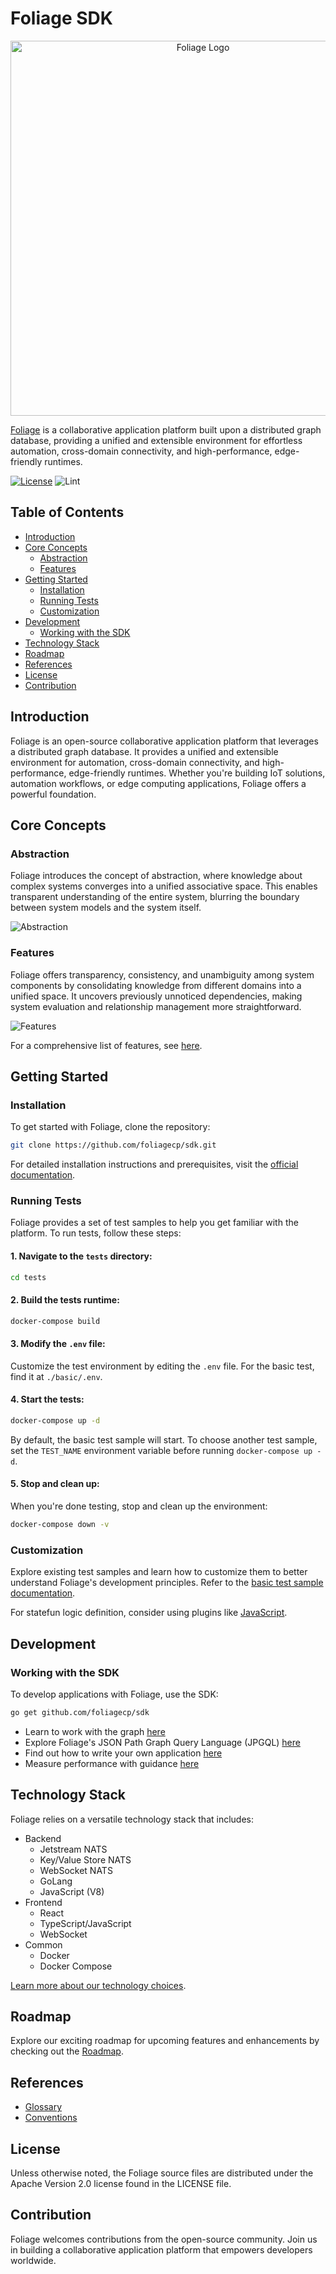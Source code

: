 # Foliage SDK

<p align="center">
  <img src="./docs/pics/logo.png" width="600" alt="Foliage Logo">
</p>

[Foliage](https://www.foliage.dev/) is a collaborative application platform built upon a distributed graph database, providing a unified and extensible environment for effortless automation, cross-domain connectivity, and high-performance, edge-friendly runtimes.

[![License][License-Image]][License-Url] ![Lint][Lint-Status-Image-Url]

[License-Url]: https://www.apache.org/licenses/LICENSE-2.0
[License-Image]: https://img.shields.io/badge/License-Apache2-blue.svg
[Lint-Status-Image-Url]: https://github.com/foliagecp/sdk/actions/workflows/golangci-lint.yml/badge.svg

## Table of Contents

- [Introduction](#introduction) <!-- omit in toc -->
- [Core Concepts](#core-concepts)
  - [Abstraction](#abstraction)
  - [Features](#features)
- [Getting Started](#getting-started)
  - [Installation](#installation)
  - [Running Tests](#running-tests) 
  - [Customization](#customization)
- [Development](#development)
  - [Working with the SDK](#working-with-the-sdk)
- [Technology Stack](#technology-stack)
- [Roadmap](#roadmap)
- [References](#references)
- [License](#license)
- [Contribution](#contribution)

## Introduction

Foliage is an open-source collaborative application platform that leverages a distributed graph database. It provides a unified and extensible environment for automation, cross-domain connectivity, and high-performance, edge-friendly runtimes. Whether you're building IoT solutions, automation workflows, or edge computing applications, Foliage offers a powerful foundation.

## Core Concepts

### Abstraction

Foliage introduces the concept of abstraction, where knowledge about complex systems converges into a unified associative space. This enables transparent understanding of the entire system, blurring the boundary between system models and the system itself.

![Abstraction](./docs/pics/FoliageUnification.jpg)

### Features

Foliage offers transparency, consistency, and unambiguity among system components by consolidating knowledge from different domains into a unified space. It uncovers previously unnoticed dependencies, making system evaluation and relationship management more straightforward.

![Features](./docs/pics/FoliageSingleSpace.jpg)

For a comprehensive list of features, see [here](./docs/features.md).

## Getting Started

### Installation

To get started with Foliage, clone the repository:

```sh
git clone https://github.com/foliagecp/sdk.git
```

For detailed installation instructions and prerequisites, visit the [official documentation](https://pkg.go.dev/github.com/foliagecp/sdk).

### Running Tests

Foliage provides a set of test samples to help you get familiar with the platform. To run tests, follow these steps:

#### 1. Navigate to the `tests` directory:

```sh
cd tests
```

#### 2. Build the tests runtime:

```sh
docker-compose build
```

#### 3. Modify the `.env` file:

Customize the test environment by editing the `.env` file. For the basic test, find it at `./basic/.env`.

#### 4. Start the tests:

```sh
docker-compose up -d
```

By default, the basic test sample will start. To choose another test sample, set the `TEST_NAME` environment variable before running `docker-compose up -d`.

#### 5. Stop and clean up:

When you're done testing, stop and clean up the environment:

```sh
docker-compose down -v
```

### Customization

Explore existing test samples and learn how to customize them to better understand Foliage's development principles. Refer to the [basic test sample documentation](./docs/tests/basic.md).

For statefun logic definition, consider using plugins like [JavaScript](./docs/plugins/js.md).

## Development

### Working with the SDK

To develop applications with Foliage, use the SDK:

```sh
go get github.com/foliagecp/sdk
```

- Learn to work with the graph [here](./docs/graph_crud.md)
- Explore Foliage's JSON Path Graph Query Language (JPGQL) [here](./docs/jpgql.md)
- Find out how to write your own application [here](./docs/how_to_write_an_application.md)
- Measure performance with guidance [here](./docs/performance_measures.md)

## Technology Stack

Foliage relies on a versatile technology stack that includes:

- Backend
  - Jetstream NATS
  - Key/Value Store NATS
  - WebSocket NATS
  - GoLang
  - JavaScript (V8)
- Frontend
  - React
  - TypeScript/JavaScript
  - WebSocket
- Common
  - Docker
  - Docker Compose

[Learn more about our technology choices](./docs/technologies_comparison.md).

## Roadmap

Explore our exciting roadmap for upcoming features and enhancements by checking out the [Roadmap](./docs/pics/Roadmap.jpg).

## References

- [Glossary](./docs/glossary.md)
- [Conventions](./docs/conventions.md)

## License

Unless otherwise noted, the Foliage source files are distributed under the Apache Version 2.0 license found in the LICENSE file.

## Contribution

Foliage welcomes contributions from the open-source community. Join us in building a collaborative application platform that empowers developers worldwide.